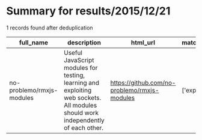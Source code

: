 
# Summary for results/2015/12/21
    
1 records found after deduplication

| full_name | description | html_url | matched_list | matched_count | pushed_at | size | stargazers_count | language | forks_count |
|---------------------------|----------------------------------------------------------------------------------------------------------------------------------|----------------------------------------------|----------------|-----------------|---------------------------|--------|--------------------|------------|---------------|
| no-problemo/rmxjs-modules | Useful JavaScript modules for testing, learning and exploiting web sockets. All modules should work independently of each other. | https://github.com/no-problemo/rmxjs-modules | ['exploit'] | 1 | 2015-12-21 12:32:36+00:00 | 174 | 0 | JavaScript | 0 |
